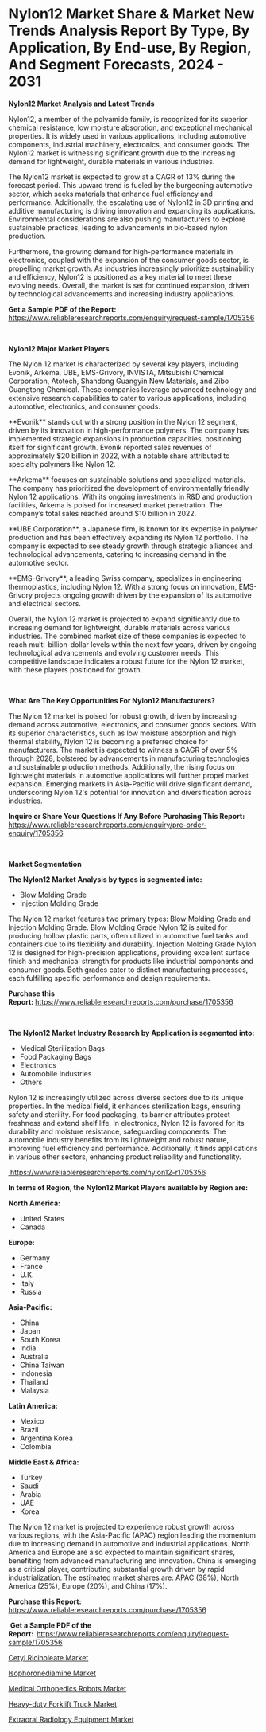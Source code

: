 <p><h1>Nylon12 Market Share & Market New Trends Analysis Report By Type, By Application, By End-use, By Region, And Segment Forecasts, 2024 - 2031</h1></p><p><strong>Nylon12 Market Analysis and Latest Trends</strong></p>
<p><p>Nylon12, a member of the polyamide family, is recognized for its superior chemical resistance, low moisture absorption, and exceptional mechanical properties. It is widely used in various applications, including automotive components, industrial machinery, electronics, and consumer goods. The Nylon12 market is witnessing significant growth due to the increasing demand for lightweight, durable materials in various industries.</p><p>The Nylon12 market is expected to grow at a CAGR of 13% during the forecast period. This upward trend is fueled by the burgeoning automotive sector, which seeks materials that enhance fuel efficiency and performance. Additionally, the escalating use of Nylon12 in 3D printing and additive manufacturing is driving innovation and expanding its applications. Environmental considerations are also pushing manufacturers to explore sustainable practices, leading to advancements in bio-based nylon production.</p><p>Furthermore, the growing demand for high-performance materials in electronics, coupled with the expansion of the consumer goods sector, is propelling market growth. As industries increasingly prioritize sustainability and efficiency, Nylon12 is positioned as a key material to meet these evolving needs. Overall, the market is set for continued expansion, driven by technological advancements and increasing industry applications.</p></p>
<p><strong>Get a Sample PDF of the Report:&nbsp;</strong> <a href="https://www.reliableresearchreports.com/enquiry/request-sample/1705356?utm_campaign=1595&utm_medium=2&utm_source=Github&utm_content=ia&utm_term=21102024&utm_id=nylon12">https://www.reliableresearchreports.com/enquiry/request-sample/1705356</a></p>
<p>&nbsp;</p>
<p><strong>Nylon12 Major Market Players</strong></p>
<p><p>The Nylon 12 market is characterized by several key players, including Evonik, Arkema, UBE, EMS-Grivory, INVISTA, Mitsubishi Chemical Corporation, Atotech, Shandong Guangyin New Materials, and Zibo Guangtong Chemical. These companies leverage advanced technology and extensive research capabilities to cater to various applications, including automotive, electronics, and consumer goods.</p><p>**Evonik** stands out with a strong position in the Nylon 12 segment, driven by its innovation in high-performance polymers. The company has implemented strategic expansions in production capacities, positioning itself for significant growth. Evonik reported sales revenues of approximately $20 billion in 2022, with a notable share attributed to specialty polymers like Nylon 12. </p><p>**Arkema** focuses on sustainable solutions and specialized materials. The company has prioritized the development of environmentally friendly Nylon 12 applications. With its ongoing investments in R&D and production facilities, Arkema is poised for increased market penetration. The company’s total sales reached around $10 billion in 2022.</p><p>**UBE Corporation**, a Japanese firm, is known for its expertise in polymer production and has been effectively expanding its Nylon 12 portfolio. The company is expected to see steady growth through strategic alliances and technological advancements, catering to increasing demand in the automotive sector.</p><p>**EMS-Grivory**, a leading Swiss company, specializes in engineering thermoplastics, including Nylon 12. With a strong focus on innovation, EMS-Grivory projects ongoing growth driven by the expansion of its automotive and electrical sectors.</p><p>Overall, the Nylon 12 market is projected to expand significantly due to increasing demand for lightweight, durable materials across various industries. The combined market size of these companies is expected to reach multi-billion-dollar levels within the next few years, driven by ongoing technological advancements and evolving customer needs. This competitive landscape indicates a robust future for the Nylon 12 market, with these players positioned for growth.</p></p>
<p>&nbsp;</p>
<p><strong>What Are The Key Opportunities For Nylon12 Manufacturers?</strong></p>
<p><p>The Nylon 12 market is poised for robust growth, driven by increasing demand across automotive, electronics, and consumer goods sectors. With its superior characteristics, such as low moisture absorption and high thermal stability, Nylon 12 is becoming a preferred choice for manufacturers. The market is expected to witness a CAGR of over 5% through 2028, bolstered by advancements in manufacturing technologies and sustainable production methods. Additionally, the rising focus on lightweight materials in automotive applications will further propel market expansion. Emerging markets in Asia-Pacific will drive significant demand, underscoring Nylon 12's potential for innovation and diversification across industries.</p></p>
<p><strong>Inquire or Share Your Questions If Any Before Purchasing This Report:</strong> <a href="https://www.reliableresearchreports.com/enquiry/pre-order-enquiry/1705356?utm_campaign=1595&utm_medium=2&utm_source=Github&utm_content=ia&utm_term=21102024&utm_id=nylon12">https://www.reliableresearchreports.com/enquiry/pre-order-enquiry/1705356</a></p>
<p>&nbsp;</p>
<p><strong>Market Segmentation</strong></p>
<p><strong>The Nylon12 Market Analysis by types is segmented into:</strong></p>
<p><ul><li>Blow Molding Grade</li><li>Injection Molding Grade</li></ul></p>
<p><p>The Nylon 12 market features two primary types: Blow Molding Grade and Injection Molding Grade. Blow Molding Grade Nylon 12 is suited for producing hollow plastic parts, often utilized in automotive fuel tanks and containers due to its flexibility and durability. Injection Molding Grade Nylon 12 is designed for high-precision applications, providing excellent surface finish and mechanical strength for products like industrial components and consumer goods. Both grades cater to distinct manufacturing processes, each fulfilling specific performance and design requirements.</p></p>
<p><strong>Purchase this Report:&nbsp;</strong><a href="https://www.reliableresearchreports.com/purchase/1705356?utm_campaign=1595&utm_medium=2&utm_source=Github&utm_content=ia&utm_term=21102024&utm_id=nylon12">https://www.reliableresearchreports.com/purchase/1705356</a></p>
<p>&nbsp;</p>
<p><strong>The Nylon12 Market Industry Research by Application is segmented into:</strong></p>
<p><ul><li>Medical Sterilization Bags</li><li>Food Packaging Bags</li><li>Electronics</li><li>Automobile Industries</li><li>Others</li></ul></p>
<p><p>Nylon 12 is increasingly utilized across diverse sectors due to its unique properties. In the medical field, it enhances sterilization bags, ensuring safety and sterility. For food packaging, its barrier attributes protect freshness and extend shelf life. In electronics, Nylon 12 is favored for its durability and moisture resistance, safeguarding components. The automobile industry benefits from its lightweight and robust nature, improving fuel efficiency and performance. Additionally, it finds applications in various other sectors, enhancing product reliability and functionality.</p></p>
<p><a href="https://www.reliableresearchreports.com/nylon12-r1705356?utm_campaign=1595&utm_medium=2&utm_source=Github&utm_content=ia&utm_term=21102024&utm_id=nylon12">&nbsp;https://www.reliableresearchreports.com/nylon12-r1705356</a></p>
<p><strong>In terms of Region, the Nylon12 Market Players available by Region are:</strong></p>
<p>
    <p> <strong> North America: </strong>
        <ul>
            <li>United States</li>
            <li>Canada</li>
        </ul>
        </p> 
    <p> <strong> Europe: </strong>
        <ul>
            <li>Germany</li>
            <li>France</li>
            <li>U.K.</li>
            <li>Italy</li>
            <li>Russia</li>
        </ul>
        </p> 
    <p> <strong> Asia-Pacific: </strong>
        <ul>
            <li>China</li>
            <li>Japan</li>
            <li>South Korea</li>
            <li>India</li>
            <li>Australia</li>
            <li>China Taiwan</li>
            <li>Indonesia</li>
            <li>Thailand</li>
            <li>Malaysia</li>
        </ul>
        </p> 
    <p> <strong> Latin America: </strong>
        <ul>
            <li>Mexico</li>
            <li>Brazil</li>
            <li>Argentina Korea</li>
            <li>Colombia</li>
        </ul>
        </p> 
    <p> <strong> Middle East & Africa: </strong>
        <ul>
            <li>Turkey</li>
            <li>Saudi</li>
            <li>Arabia</li>
            <li>UAE</li>
            <li>Korea</li>
        </ul>
    </p>
    </p>
<p><p>The Nylon 12 market is projected to experience robust growth across various regions, with the Asia-Pacific (APAC) region leading the momentum due to increasing demand in automotive and industrial applications. North America and Europe are also expected to maintain significant shares, benefiting from advanced manufacturing and innovation. China is emerging as a critical player, contributing substantial growth driven by rapid industrialization. The estimated market shares are: APAC (38%), North America (25%), Europe (20%), and China (17%).</p></p>
<p><strong>Purchase this Report: </strong><a href="https://www.reliableresearchreports.com/purchase/1705356?utm_campaign=1595&utm_medium=2&utm_source=Github&utm_content=ia&utm_term=21102024&utm_id=nylon12">https://www.reliableresearchreports.com/purchase/1705356</a></p>
<p>&nbsp;<strong>Get a Sample PDF of the Report:&nbsp;&nbsp;</strong><a href="https://www.reliableresearchreports.com/enquiry/request-sample/1705356?utm_campaign=1595&utm_medium=2&utm_source=Github&utm_content=ia&utm_term=21102024&utm_id=nylon12">https://www.reliableresearchreports.com/enquiry/request-sample/1705356</a></p>
<p><strong></strong></p>
<p><p><a href="https://github.com/kimhelmer83/Market-Research-Report-List-1/blob/main/cetyl-ricinoleate-market.md?utm_campaign=1595&utm_medium=2&utm_source=Github&utm_content=ia&utm_term=21102024&utm_id=nylon12">Cetyl Ricinoleate Market</a></p><p><a href="https://github.com/maq4brod/Market-Research-Report-List-1/blob/main/isophoronediamine-market.md?utm_campaign=1595&utm_medium=2&utm_source=Github&utm_content=ia&utm_term=21102024&utm_id=nylon12">Isophoronediamine Market</a></p><p><a href="https://www.linkedin.com/pulse/surfing-medical-orthopedics-robots-wave-riding-market-currents-ebdge?utm_campaign=1595&utm_medium=2&utm_source=Github&utm_content=ia&utm_term=21102024&utm_id=nylon12">Medical Orthopedics Robots Market</a></p><p><a href="https://www.linkedin.com/pulse/global-heavy-duty-forklift-truck-market-exploring-share-z2nof?utm_campaign=1595&utm_medium=2&utm_source=Github&utm_content=ia&utm_term=21102024&utm_id=nylon12">Heavy-duty Forklift Truck Market</a></p><p><a href="https://www.linkedin.com/pulse/global-extraoral-radiology-equipment-market-share-growth-opportunities-nk0oe?utm_campaign=1595&utm_medium=2&utm_source=Github&utm_content=ia&utm_term=21102024&utm_id=nylon12">Extraoral Radiology Equipment Market</a></p></p>